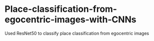 # Place-classification-from-egocentric-images-with-CNNs
Used ResNet50 to classify place classification from egocentric images

